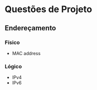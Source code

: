 # Questões de Projeto

## Endereçamento

### Físico
- MAC address

### Lógico
- IPv4
- IPv6
<!--stackedit_data:
eyJoaXN0b3J5IjpbMTA2MDU3ODY3Ml19
-->